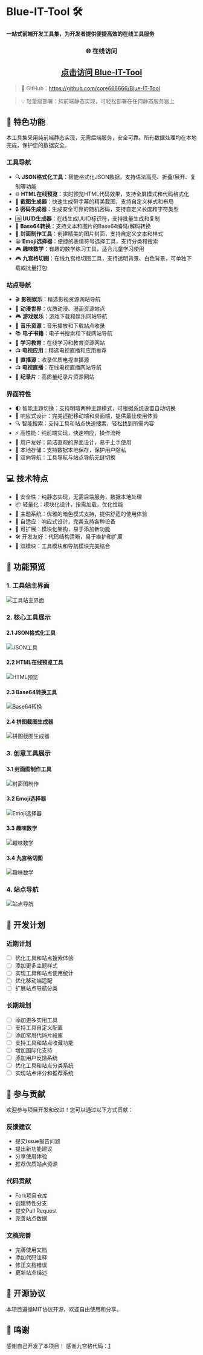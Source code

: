 # Blue-IT-Tool 🛠️

#### 一站式前端开发工具集，为开发者提供便捷高效的在线工具服务

<div align="center">
  
### 🌐 在线访问
## [点击访问 Blue-IT-Tool](https://core666666.github.io/Blue-IT-Tool)

</div>

>🔗 GitHub：https://github.com/core666666/Blue-IT-Tool

>💡 轻量级部署：纯前端静态实现，可轻松部署在任何静态服务器上

## 🌟 特色功能

本工具集采用纯前端静态实现，无需后端服务，安全可靠。所有数据处理均在本地完成，保护您的数据安全。

### 工具导航
- 🔍 **JSON格式化工具**：智能格式化JSON数据，支持语法高亮、折叠/展开、复制等功能
- 🌐 **HTML在线预览**：实时预览HTML代码效果，支持全屏模式和代码格式化
- 🎨 **截图生成器**：快速生成带字幕的精美截图，支持自定义样式和布局
- 🔒 **密码生成器**：生成安全可靠的随机密码，支持自定义长度和字符类型
- 🆔 **UUID生成器**：在线生成UUID标识符，支持批量生成和复制
- 🔄 **Base64转换**：支持文本和图片的Base64编码/解码转换
- 🎯 **封面制作工具**：创建精美的图片封面，支持自定义文本和样式
- 😀 **Emoji选择器**：便捷的表情符号选择工具，支持分类和搜索
- 🎮 **趣味数学**：有趣的数学练习工具，适合儿童学习使用
- 🎮 **九宫格切图**：在线九宫格切图工具，支持透明背景、白色背景，可单独下载或批量打包

### 站点导航
- 🎬 **影视娱乐**：精选影视资源网站导航
- 🌸 **动漫世界**：优质动漫、漫画资源站点
- 🎮 **游戏娱乐**：游戏下载和娱乐网站导航
- 🎵 **音乐资源**：音乐播放和下载站点收录
- 📚 **电子书籍**：电子书搜索和下载网站导航
- 📖 **学习教育**：在线学习和教育资源网站
- 📺 **电视应用**：精选电视直播和应用推荐
- 📡 **直播源**：收录优质电视直播源
- 📺 **电视直播**：在线电视直播网站导航
- 🎥 **纪录片**：高质量纪录片资源网站

### 界面特性
- 🌓 智能主题切换：支持明暗两种主题模式，可根据系统设置自动切换
- 📱 响应式设计：完美适配移动端和桌面端，提供最佳使用体验
- 🔍 智能搜索：支持工具和站点快速搜索，轻松找到所需内容
- ⚡ 高性能：纯前端实现，快速响应，操作流畅
- 🎯 用户友好：简洁直观的界面设计，易于上手使用
- 💾 本地存储：支持数据本地保存，保护用户隐私
- 🔄 双向导航：工具导航与站点导航无缝切换

## 💻 技术特点

- 🔐 安全性：纯静态实现，无需后端服务，数据本地处理
- 📦 轻量化：模块化设计，按需加载，优化性能
- 🎨 主题系统：优雅的暗色模式支持，提供舒适的使用体验
- 📱 自适应：响应式设计，完美支持各种设备
- 🔌 可扩展：模块化架构，易于添加新功能
- 🛠️ 开发友好：代码结构清晰，易于维护和扩展
- 🔄 双模块：工具模块和导航模块完美结合

## 📸 功能预览

### 1. 工具站主界面
![工具站主界面](https://image.baidu.com/search/down?url=http://tvax2.sinaimg.cn/large/0061Cjilly1hyr5a8q7wcj31hb0p57d0.jpg)

### 2. 核心工具展示

#### 2.1 JSON格式化工具
![JSON工具](https://image.baidu.com/search/down?url=http://tvax2.sinaimg.cn/large/0061Cjilly1hw7t3j8a4gj318g0nijz0.jpg)

#### 2.2 HTML在线预览工具
![HTML预览](https://image.baidu.com/search/down?url=http://tvax2.sinaimg.cn/large/0061Cjilly1hw7t1foptoj318f0njth4.jpg)

#### 2.3 Base64转换工具
![Base64转换](https://image.baidu.com/search/down?url=http://tvax1.sinaimg.cn/large/0061Cjilly1hyr3a1plmoj31hc0pb7d7.jpg)

#### 2.4 拼图截图生成器
![拼图截图生成器](https://image.baidu.com/search/down?url=http://tvax4.sinaimg.cn/large/0061Cjilly1hyr39adholj31ha0z2x0h.jpg)

### 3. 创意工具展示

#### 3.1 封面图制作工具
![封面图制作](https://image.baidu.com/search/down?url=http://tvax2.sinaimg.cn/large/0061Cjilly1hyr354wo10j31hc0pbts2.jpg)

#### 3.2 Emoji选择器
![Emoji选择器](https://image.baidu.com/search/down?url=http://tvax2.sinaimg.cn/large/0061Cjilly1hyr381ay50j31hc0pbtgz.jpg)

#### 3.3 趣味数学
![趣味数学](https://image.baidu.com/search/down?url=http://tvax1.sinaimg.cn/large/0061Cjilly1hyr376d4irj31hc0pb77f.jpg)

#### 3.4 九宫格切图
![趣味数学](https://image.baidu.com/search/down?url=http://tvax4.sinaimg.cn/large/0061Cjilly1hyr55h3sb7j31881iwe5v.jpg)

### 4. 站点导航
![站点导航](https://image.baidu.com/search/down?url=http://tvax1.sinaimg.cn/large/0061Cjilly1hyr3axmstpj31hc0p612o.jpg)

## 🚀 开发计划

### 近期计划
- [ ] 优化工具和站点搜索体验
- [ ] 添加更多主题样式
- [ ] 实现工具和站点使用统计
- [ ] 优化移动端适配
- [ ] 扩展站点导航分类

### 长期规划
- [ ] 添加更多实用工具
- [ ] 支持工具自定义配置
- [ ] 添加常用代码片段库
- [ ] 支持工具和站点收藏功能
- [ ] 增加国际化支持
- [ ] 添加用户反馈系统
- [ ] 优化工具和站点分类系统
- [ ] 实现站点评分和推荐系统

## 🤝 参与贡献

欢迎参与项目开发和改进！您可以通过以下方式贡献：

### 反馈建议
- 提交Issue报告问题
- 提出新功能建议
- 分享使用体验
- 推荐优质站点资源

### 代码贡献
- Fork项目仓库
- 创建特性分支
- 提交Pull Request
- 完善站点数据

### 文档完善
- 完善使用文档
- 添加代码注释
- 修正文档错误
- 更新站点描述

## 📝 开源协议

本项目遵循MIT协议开源，欢迎自由使用和分享。

## 🙏 鸣谢

感谢自己开发了本项目！
感谢九宫格代码：[1](https://github.com/DemoJ/gradient-generator)